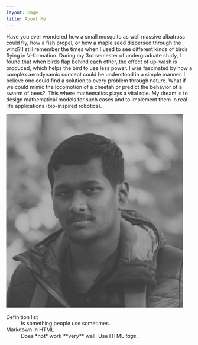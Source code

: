 ```yaml
---
layout: page
title: About Me
--- 
```

Have you ever wondered how a small mosquito as well massive albatross could fly, how a fish propel, or how a maple seed dispersed through the wind? I still remember the times when I used to see different kinds of birds flying in V-formation. During my 3rd semester of undergraduate study, I found that when birds flap behind each other, the effect of up-wash is produced, which helps the bird to use less power. I was fascinated by how a complex aerodynamic concept could be understood in a simple manner. I believe one could find a solution to every problem through nature. What if we could mimic the locomotion of a cheetah or predict the behavior of a swarm of bees?. This where mathematics plays a vital role. My dream is to design mathematical models for such cases and to implement them in real-life applications (bio-inspired robotics).

   ![](images/download.png)
   
<dl>
  <dt>Definition list</dt>
  <dd>Is something people use sometimes.</dd>

  <dt>Markdown in HTML</dt>
  <dd>Does *not* work **very** well. Use HTML <em>tags</em>.</dd>
</dl>
                            




